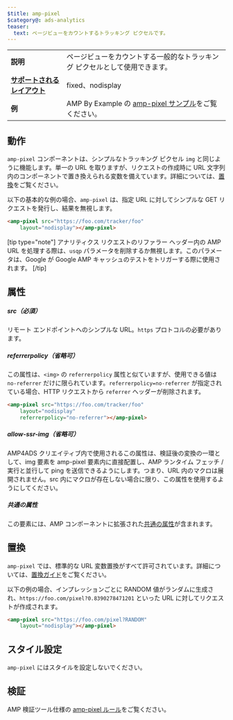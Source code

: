 ```yaml
---
$title: amp-pixel
$category@: ads-analytics
teaser:
  text: ページビューをカウントするトラッキング ピクセルです。
---
```




<!--
       Copyright 2016 The AMP HTML Authors. All Rights Reserved.

       Licensed under the Apache License, Version 2.0 (the "License");
     you may not use this file except in compliance with the License.
     You may obtain a copy of the License at

     http://www.apache.org/licenses/LICENSE-2.0

     Unless required by applicable law or agreed to in writing, software
     distributed under the License is distributed on an "AS-IS" BASIS,
     WITHOUT WARRANTIES OR CONDITIONS OF ANY KIND, either express or implied.
     See the License for the specific language governing permissions and
     limitations under the License.
-->




<table>
  <tr>
    <td class="col-fourty"><strong>説明</strong></td>
    <td>ページビューをカウントする一般的なトラッキング ピクセルとして使用できます。</td>
  </tr>
  <tr>
    <td class="col-fourty"><strong><a href="../../../documentation/guides-and-tutorials/develop/style_and_layout/control_layout.md">サポートされるレイアウト</a></strong></td>
    <td>fixed、nodisplay</td>
  </tr>
  <tr>
    <td class="col-fourty"><strong>例</strong></td>
    <td>AMP By Example の <a href="https://ampbyexample.com/components/amp-pixel/">amp-pixel サンプル</a>をご覧ください。</td>
  </tr>
</table>

## 動作 <a name="behavior"></a>

`amp-pixel` コンポーネントは、シンプルなトラッキング ピクセル `img` と同じように機能します。単一の URL を取りますが、リクエストの作成時に URL 文字列内のコンポーネントで置き換えられる変数を備えています。詳細については、[置換](#substitutions)をご覧ください。

以下の基本的な例の場合、`amp-pixel` は、指定 URL に対してシンプルな GET リクエストを発行し、結果を無視します。

```html
<amp-pixel src="https://foo.com/tracker/foo"
    layout="nodisplay"></amp-pixel>
```

  [tip type="note"]
アナリティクス リクエストのリファラー ヘッダー内の AMP URL を処理する際は、`usqp` パラメータを削除するか無視します。このパラメータは、Google が Google AMP キャッシュのテストをトリガーする際に使用されます。
[/tip]

## 属性 <a name="attributes"></a>

##### src（必須） <a name="src-required"></a>

リモート エンドポイントへのシンプルな URL。`https` プロトコルの必要があります。

##### referrerpolicy（省略可） <a name="referrerpolicy-optional"></a>

この属性は、`<img>` の `referrerpolicy` 属性と似ていますが、使用できる値は `no-referrer` だけに限られています。`referrerpolicy=no-referrer` が指定されている場合、HTTP リクエストから `referrer` ヘッダーが削除されます。

```html
<amp-pixel src="https://foo.com/tracker/foo"
    layout="nodisplay"
    referrerpolicy="no-referrer"></amp-pixel>
```

##### allow-ssr-img（省略可） <a name="allow-ssr-img-optional"></a>

AMP4ADS クリエイティブ内で使用されるこの属性は、検証後の変換の一環として、img 要素を amp-pixel 要素内に直接配置し、AMP ランタイム フェッチ / 実行と並行して ping を送信できるようにします。つまり、URL 内のマクロは展開されません。src 内にマクロが存在しない場合に限り、この属性を使用するようにしてください。

##### 共通の属性 <a name="common-attributes"></a>

この要素には、AMP コンポーネントに拡張された[共通の属性](../../../documentation/guides-and-tutorials/learn/common_attributes.md)が含まれます。

## 置換 <a name="substitutions"></a>

`amp-pixel` では、標準的な URL 変数置換がすべて許可されています。詳細については、[置換ガイド](https://github.com/ampproject/amphtml/blob/master/extensions/spec/amp-var-substitutions.md)をご覧ください。

以下の例の場合、インプレッションごとに RANDOM 値がランダムに生成され、`https://foo.com/pixel?0.8390278471201` といった URL に対してリクエストが作成されます。

```html
<amp-pixel src="https://foo.com/pixel?RANDOM"
    layout="nodisplay"></amp-pixel>
```

## スタイル設定 <a name="styling"></a>

`amp-pixel` にはスタイルを設定しないでください。

## 検証 <a name="validation"></a>

AMP 検証ツール仕様の [amp-pixel ルール](https://github.com/ampproject/amphtml/blob/master/validator/validator-main.protoascii)をご覧ください。
